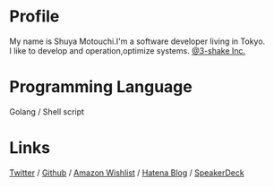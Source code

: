 # Profile
My name is Shuya Motouchi.I'm a software developer living in Tokyo.   
I like to develop and operation,optimize systems. [@3-shake Inc. ](https://3-shake.com/)

# Programming Language
Golang / Shell script

# Links 
 [Twitter](https://twitter.com/nwiizo) / [Github](https://github.com/nwiizo) / [Amazon Wishlist](https://www.amazon.co.jp/registry/wishlist/1R5ZE9A1TGDZJ) / [Hatena Blog](http://syu-m-5151.hatenablog.com/) / [SpeakerDeck](https://speakerdeck.com/nwiizo)
